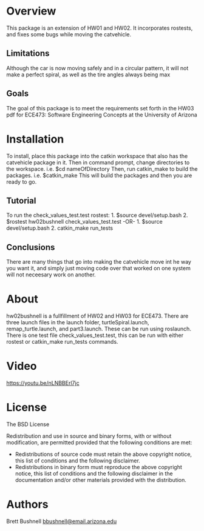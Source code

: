 # Overview
This package is an extension of HW01 and HW02. It incorporates rostests, and fixes some bugs while moving the catvehicle.

## Limitations
Although the car is now moving safely and in a circular pattern, it will not make a perfect spiral, as well as the tire angles always being max 

## Goals
The goal of this package is to meet the requirements set forth in the HW03 pdf for ECE473: Software Engineering Concepts at the University of Arizona

# Installation
To install, place this package into the catkin workspace that also has the catvehicle package in it. Then in command prompt, change directories to the workspace. i.e. $cd nameOfDirectory
Then, run catkin_make to build the packages. i.e. $catkin_make
This will build the packages and then you are ready to go. 

## Tutorial
To run the check_values_test.test rostest:
	1. $source devel/setup.bash
	2. $rostest hw02bushnell check_values_test.test
-OR-
	1. $source devel/setup.bash
	2. catkin_make run_tests
	
	
## Conclusions 
There are many things that go into making the catvehicle move int he way you want it, and simply just moving code over that worked on one system will not neceesary
work on another.

# About
hw02bushnell is a fullfillment of HW02 and HW03 for ECE473. There are three launch files in the launch folder, turtleSpiral.launch, remap_turtle.launch, and part3.launch.
These can be run using roslaunch. There is one test file check_values_test.test, this can be run with either rostest or catkin_make run_tests commands. 

# Video
https://youtu.be/nLNBBErl7jc

# License
The BSD License

Redistribution and use in source and binary forms, with or without modification, are permitted 
provided that the following conditions are met:

* Redistributions of source code must retain the above copyright notice, this list of conditions 
  and the following disclaimer.
* Redistributions in binary form must reproduce the above copyright notice, this list of 
  conditions and the following disclaimer in the documentation and/or other materials provided 
  with the distribution.

# Authors
Brett Bushnell <bbushnell@email.arizona.edu>

